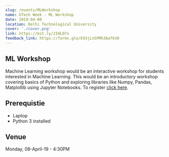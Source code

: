 ```yaml
---
slug: /events/MLWorkshop
name: GTech Week - ML Workshop
date: 2019-04-08
location: Delhi Technological University
cover: './cover.png'
link: https://bit.ly/2I0LO7s
feedback_link: https://forms.gle/E93jLn5PMh3AafkV8
---
```

## ML Workshop

Machine Learning workshop would be an interactive workshop for students interested in Machine Learning. This would be an introductory workshop covering basics of Python and exploring libraries like Numpy, Pandas, Matplotlib using Jupyter Notebooks.
To register [click here](https://bit.ly/2I0LO7s).

## Prerequistie

- Laptop
- Python 3 installed

## Venue

Monday, 08-April-19 - 4:30PM
